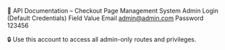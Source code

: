 📘 API Documentation – Checkout Page Management System
 Admin Login (Default Credentials)
Field	Value
Email	admin@admin.com
Password	123456

🔒 Use this account to access all admin-only routes and privileges.